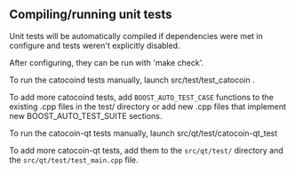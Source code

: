 Compiling/running unit tests
------------------------------------

Unit tests will be automatically compiled if dependencies were met in configure
and tests weren't explicitly disabled.

After configuring, they can be run with 'make check'.

To run the catocoind tests manually, launch src/test/test_catocoin .

To add more catocoind tests, add `BOOST_AUTO_TEST_CASE` functions to the existing
.cpp files in the test/ directory or add new .cpp files that
implement new BOOST_AUTO_TEST_SUITE sections.

To run the catocoin-qt tests manually, launch src/qt/test/catocoin-qt_test

To add more catocoin-qt tests, add them to the `src/qt/test/` directory and
the `src/qt/test/test_main.cpp` file.
